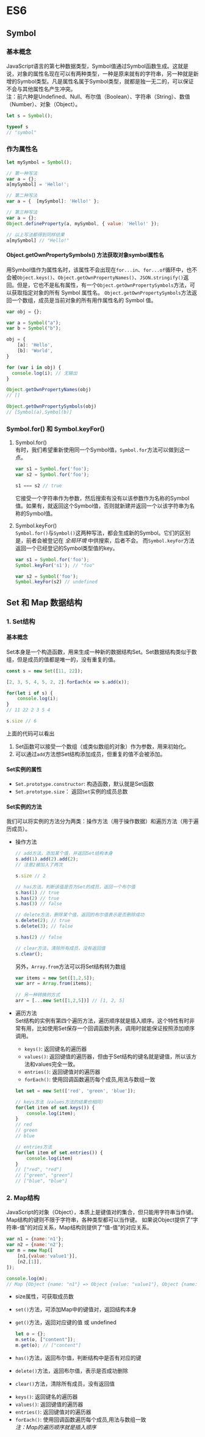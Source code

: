 # ES6 


## Symbol

### 基本概念
JavaScript语言的第七种数据类型，Symbol值通过Symbol函数生成。这就是说，对象的属性名现在可以有两种类型，一种是原来就有的字符串，另一种就是新增的Symbol类型。凡是属性名属于Symbol类型，就都是独一无二的，可以保证不会与其他属性名产生冲突。  
注：前六种是Undefined、Null、布尔值（Boolean）、字符串（String）、数值（Number）、对象（Object）。  

```js
let s = Symbol();

typeof s
// "symbol"
```

### 作为属性名
```js
let mySymbol = Symbol();

// 第一种写法
var a = {};
a[mySymbol] = 'Hello!';

// 第二种写法
var a = {  [mySymbol]: 'Hello!' };

// 第三种写法
var a = {};
Object.defineProperty(a, mySymbol, { value: 'Hello!' });

// 以上写法都得到同样结果
a[mySymbol] // "Hello!"  
```
#### Object.getOwnPropertySymbols() 方法获取对象symbol属性名
用Symbol值作为属性名时，该属性不会出现在`for...in`、`for...of`循环中，也不会被`Object.keys()`、`Object.getOwnPropertyNames()`、`JSON.stringify()`返回。但是，它也不是私有属性，有一个`Object.getOwnPropertySymbols`方法，可以获取指定对象的所有 Symbol 属性名。
`Object.getOwnPropertySymbols`方法返回一个数组，成员是当前对象的所有用作属性名的 Symbol 值。  

```js
var obj = {};

var a = Symbol("a");
var b = Symbol("b");

obj = {
	[a]: 'Hello',
	[b]: 'World',
}

for (var i in obj) {
  console.log(i); // 无输出
}

Object.getOwnPropertyNames(obj)
// []

Object.getOwnPropertySymbols(obj)
// [Symbol(a),Symbol(b)]
```

### Symbol.for() 和 Symbol.keyFor()
1. Symbol.for()  
	有时，我们希望重新使用同一个Symbol值，`Symbol.for`方法可以做到这一点。  

	```js
	var s1 = Symbol.for('foo');
	var s2 = Symbol.for('foo');
	
	s1 === s2 // true
	```
	它接受一个字符串作为参数，然后搜索有没有以该参数作为名称的Symbol值。如果有，就返回这个Symbol值，否则就新建并返回一个以该字符串为名称的Symbol值。

2. Symbol.keyFor()  
	`Symbol.for()`与`Symbol()`这两种写法，都会生成新的Symbol。它们的区别是，前者会被登记在 *全局环境* 中供搜索，后者不会。
	而`Symbol.keyFor`方法返回一个已经登记的Symbol类型值的key。
	
	```js
	var s1 = Symbol.for('foo');
	Symbol.keyFor('s1'); // "foo"
	
	var s2 = Symbol('foo');
	Symbol.keyFor(s2) // undefined
	```

## Set 和 Map 数据结构

### 1. Set结构
#### 基本概念
Set本身是一个构造函数，用来生成一种新的数据结构Set。Set数据结构类似于数组，但是成员的值都是唯一的，没有重复的值。

```js
const s = new Set([11, 22]);

[2, 3, 5, 4, 5, 2, 2].forEach(x => s.add(x));

for(let i of s) {
	console.log(i);
}
// 11 22 2 3 5 4

s.size // 6
```  
上面的代码可以看出  
1. Set函数可以接受一个数组（或类似数组的对象）作为参数，用来初始化。  
2. 可以通过`add`方法想Set结构添加成员，但重复的值不会被添加。  

#### Set实例的属性
- `Set.prototype.constructor`: 构造函数，默认就是Set函数
- `Set.prototype.size`： 返回`Set`实例的成员总数

#### Set实例的方法
我们可以将实例的方法分为两类：操作方法（用于操作数据）和遍历方法（用于遍历成员）。  

- 操作方法   

	```js
	// add方法，添加某个值，并返回Set结构本身
	s.add(1).add(2).add(2);
	// 注意2被加入了两次
	
	s.size // 2
	
	// has方法，判断该值是否为Set的成员，返回一个布尔值
	s.has(1) // true
	s.has(2) // true
	s.has(3) // false
	
	// delete方法，删除某个值，返回的布尔值表示是否删除成功
	s.delete(2); // true
	s.delete(3); // false
	
	s.has(2) // false
	
	// clear方法，清除所有成员，没有返回值
	s.clear();
	```
	另外，`Array.from`方法可以将Set结构转为数组
	
	```js
	var items = new Set([1,2,5]);
	var arr = Array.from(items);
		
	// 另一种转换的方式
	arr = [...new Set([1,2,5])] // [1, 2, 5]
	```

- 遍历方法  
	Set结构的实例有第四个遍历方法，遍历顺序就是插入顺序。这个特性有时非常有用，比如使用Set保存一个回调函数列表，调用时就能保证按照添加顺序调用。
	
	+ `keys()`: 返回键名的遍历器
	+ `values()`: 返回键值的遍历器，但由于Set结构的键名就是键值，所以该方法和values完全一致。
	+ `entries()`: 返回键值对的遍历器
	+ `forEach()`: 使用回调函数遍历每个成员,用法与数组一致

	```js
	let set = new Set(['red', 'green', 'blue']);
	
	// keys方法（values方法的结果也相同）
	for(let item of set.keys()) {
		console.log(item);
	}
	// red
	// green
	// blue
	
	// entries方法
	for(let item of set.entries()) {
		console.log(item)
	}
	// ["red", "red"]
	// ["green", "green"]
	// ["blue", "blue"]
	```

### 2. Map结构
JavaScript的对象（Object），本质上是键值对的集合，但只能用字符串当作键。
Map结构的键则不限于字符串，各种类型都可以当作键。
如果说Object提供了“字符串-值”的对应关系，Map结构则提供了“值-值”的对应关系。

```js
var n1 = {name:'n1'};
var n2 = {name:'n2'};
var m = new Map([
	[n1,{value:'value1'}],
	[n2,[1]],
]);

console.log(m); 
// Map {Object {name: "n1"} => Object {value: "value1"}, Object {name: "n2"} => [1]}
```
- size属性，可获取成员数
- `set()`方法，可添加Map中的键值对，返回结构本身
- `get()`方法，返回对应键的值 或 undefined

	```js
	let o = {};
	m.set(o, ["content"]);
	m.get(o); // ["content"]
	```

- `has()`方法，返回布尔值，判断结构中是否有对应的键
- `delete()`方法，返回布尔值，表示是否成功删除
- `clear()`方法，清除所有成员，没有返回值

+ `keys()`: 返回键名的遍历器
+ `values()`: 返回键值的遍历器
+ `entries()`: 返回键值对的遍历器
+ `forEach()`: 使用回调函数遍历每个成员,用法与数组一致  
*注：Map的遍历顺序就是插入顺序*